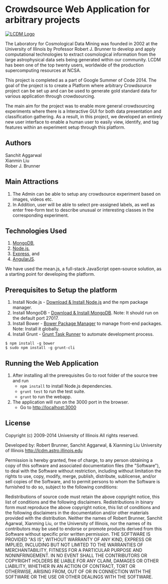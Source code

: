 # Crowdsource Web Application for arbitrary projects

[![LCDM Logo](http://lcdm.astro.illinois.edu/theme/images/LCDM-logo.png)](http://lcdm.astro.illinois.edu/xprojects/cswebapp.html)

The Laboratory for Cosmological Data Mining was founded in 2002 at the University of Illinois by Professor Robert J. Brunner to develop and apply computational technologies to extract cosmological information from the large astrophysical data sets being generated within our community. LCDM has been one of the top twenty users, worldwide of the production supercomputing resources at NCSA.

This project is completed as a part of Google Summer of Code 2014. The goal of the project is to create a Platform where arbitrary Crowdsource project can be set up and can be used to generate gold standard data for various application through crowdsourcing.

The main aim for the project was to enable more general crowdsourcing experiments where there is a Interactive GUI for both data presentation and classification gathering. 
As a result, in this project, we developed an entirely new user interface to enable a human user to easily view, identify, and tag features within an experiment setup through this platform. 

## Authors
Sanchit Aggarwal  
Xianmin Liu  
Rober J. Brunner

## Main Attractions
1. The Admin can be able to setup any crowdsource experiment based on images, videos etc.
2. In Addition, user will be able to select pre-assigned labels, as well as enter free-form text to describe unusual or interesting classes in the corresponding experiment.

## Technologies Used

1. [MongoDB](http://www.mongodb.org/), 
2. [Node.js](http://www.nodejs.org/), 
3. [Express](http://expressjs.com/), and 
4. [AngularJS](http://angularjs.org/).

We have used the mean.js, a full-stack JavaScript open-source solution, as a starting point for developing the platform.


## Prerequisites to Setup the platform
1. Install Node.js - [Download & Install Node.js](http://www.nodejs.org/download/) and the npm package manager.
2. Install MongoDB - [Download & Install MongoDB](http://www.mongodb.org/downloads). Note: It should run on the default port 27017.
3. Install Bower - [Bower Package Manager](http://bower.io/) to manage front-end packages. Note: Install it globally.
4. Install Grunt - [Grunt Task Runner](http://gruntjs.com/) to automate development process.

```
$ npm install -g bower
$ sudo npm install -g grunt-cli
```

## Running the Web Application
1. After installing all the prerequisites Go to root folder of the source tree and run
	- `npm install` to install Node.js dependencies.
	- `grunt test` to run the test suite.
	- `grunt` to run the webapp.
2. The application will run on the 3000 port in the browser. 
	- Go to [http://localhost:3000](http://localhost:3000)

## License
Copyright (c) 2009-2014 University of Illinois
All rights reserved.

Developed by:   Robert Brunner, Sanchit Aggarwal, & Xianming Liu
                University of Illinois
                http://lcdm.astro.illinois.edu

Permission is hereby granted, free of charge, to any person obtaining a copy of this software and associated documentation files (the "Software"), to deal with the Software without restriction, including without limitation the rights to use, copy, modify, merge, publish, distribute, sublicense, and/or sell copies of the Software, and to permit persons to whom the Software is furnished to do so, subject to the following conditions:

Redistributions of source code must retain the above copyright notice, this list of conditions and the following disclaimers.
Redistributions in binary form must reproduce the above copyright notice, this list of conditions and the following disclaimers in the documentation and/or other materials provided with the distribution.
Neither the names of Robert Brunner, Sanchit Agarwal, Xianming Liu, or the University of Illinois, nor the names of its contributors may be used to endorse or promote products derived from this Software without specific prior written permission.
THE SOFTWARE IS PROVIDED "AS IS", WITHOUT WARRANTY OF ANY KIND, EXPRESS OR IMPLIED, INCLUDING BUT NOT LIMITED TO THE WARRANTIES OF MERCHANTABILITY, FITNESS FOR A PARTICULAR PURPOSE AND NONINFRINGEMENT. IN NO EVENT SHALL THE CONTRIBUTORS OR COPYRIGHT HOLDERS BE LIABLE FOR ANY CLAIM, DAMAGES OR OTHER LIABILITY, WHETHER IN AN ACTION OF CONTRACT, TORT OR OTHERWISE, ARISING FROM, OUT OF OR IN CONNECTION WITH THE SOFTWARE OR THE USE OR OTHER DEALINGS WITH THE SOFTWARE.